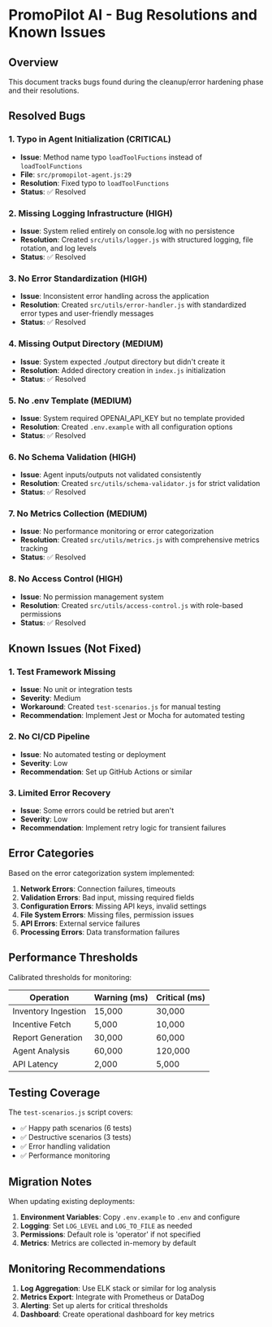 # PromoPilot AI - Bug Resolutions and Known Issues

## Overview
This document tracks bugs found during the cleanup/error hardening phase and their resolutions.

## Resolved Bugs

### 1. **Typo in Agent Initialization (CRITICAL)**
- **Issue**: Method name typo `loadToolFuctions` instead of `loadToolFunctions`
- **File**: `src/promopilot-agent.js:29`
- **Resolution**: Fixed typo to `loadToolFunctions`
- **Status**: ✅ Resolved

### 2. **Missing Logging Infrastructure (HIGH)**
- **Issue**: System relied entirely on console.log with no persistence
- **Resolution**: Created `src/utils/logger.js` with structured logging, file rotation, and log levels
- **Status**: ✅ Resolved

### 3. **No Error Standardization (HIGH)**
- **Issue**: Inconsistent error handling across the application
- **Resolution**: Created `src/utils/error-handler.js` with standardized error types and user-friendly messages
- **Status**: ✅ Resolved

### 4. **Missing Output Directory (MEDIUM)**
- **Issue**: System expected ./output directory but didn't create it
- **Resolution**: Added directory creation in `index.js` initialization
- **Status**: ✅ Resolved

### 5. **No .env Template (MEDIUM)**
- **Issue**: System required OPENAI_API_KEY but no template provided
- **Resolution**: Created `.env.example` with all configuration options
- **Status**: ✅ Resolved

### 6. **No Schema Validation (HIGH)**
- **Issue**: Agent inputs/outputs not validated consistently
- **Resolution**: Created `src/utils/schema-validator.js` for strict validation
- **Status**: ✅ Resolved

### 7. **No Metrics Collection (MEDIUM)**
- **Issue**: No performance monitoring or error categorization
- **Resolution**: Created `src/utils/metrics.js` with comprehensive metrics tracking
- **Status**: ✅ Resolved

### 8. **No Access Control (HIGH)**
- **Issue**: No permission management system
- **Resolution**: Created `src/utils/access-control.js` with role-based permissions
- **Status**: ✅ Resolved

## Known Issues (Not Fixed)

### 1. **Test Framework Missing**
- **Issue**: No unit or integration tests
- **Severity**: Medium
- **Workaround**: Created `test-scenarios.js` for manual testing
- **Recommendation**: Implement Jest or Mocha for automated testing

### 2. **No CI/CD Pipeline**
- **Issue**: No automated testing or deployment
- **Severity**: Low
- **Recommendation**: Set up GitHub Actions or similar

### 3. **Limited Error Recovery**
- **Issue**: Some errors could be retried but aren't
- **Severity**: Low
- **Recommendation**: Implement retry logic for transient failures

## Error Categories

Based on the error categorization system implemented:

1. **Network Errors**: Connection failures, timeouts
2. **Validation Errors**: Bad input, missing required fields
3. **Configuration Errors**: Missing API keys, invalid settings
4. **File System Errors**: Missing files, permission issues
5. **API Errors**: External service failures
6. **Processing Errors**: Data transformation failures

## Performance Thresholds

Calibrated thresholds for monitoring:

| Operation | Warning (ms) | Critical (ms) |
|-----------|-------------|---------------|
| Inventory Ingestion | 15,000 | 30,000 |
| Incentive Fetch | 5,000 | 10,000 |
| Report Generation | 30,000 | 60,000 |
| Agent Analysis | 60,000 | 120,000 |
| API Latency | 2,000 | 5,000 |

## Testing Coverage

The `test-scenarios.js` script covers:
- ✅ Happy path scenarios (6 tests)
- ✅ Destructive scenarios (3 tests)
- ✅ Error handling validation
- ✅ Performance monitoring

## Migration Notes

When updating existing deployments:

1. **Environment Variables**: Copy `.env.example` to `.env` and configure
2. **Logging**: Set `LOG_LEVEL` and `LOG_TO_FILE` as needed
3. **Permissions**: Default role is 'operator' if not specified
4. **Metrics**: Metrics are collected in-memory by default

## Monitoring Recommendations

1. **Log Aggregation**: Use ELK stack or similar for log analysis
2. **Metrics Export**: Integrate with Prometheus or DataDog
3. **Alerting**: Set up alerts for critical thresholds
4. **Dashboard**: Create operational dashboard for key metrics